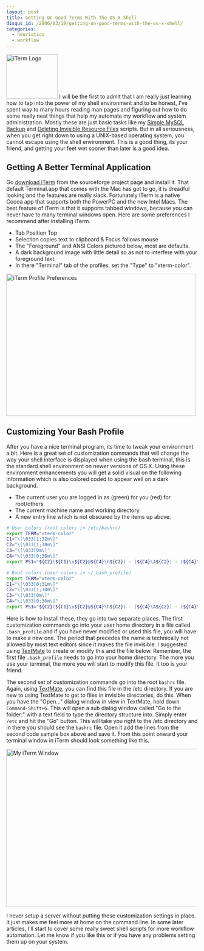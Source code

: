 ```yaml
--- 
layout: post
title: Getting On Good Terms With The OS X Shell
disqus_id: /2006/03/19/getting-on-good-terms-with-the-os-x-shell/
categories: 
  - heuristics
  - workflow
---
```


<p>
  <img src="/assets/iTerm.png" alt="iTerm Logo" width="135" height="116" class="floatl mr20" /> I will be the first to admit that I am really just learning how to tap into the power of my shell environment and to be honest, I've spent way to many hours  reading man pages and figuring out how to do some really neat things that help my automate my workflow and system administration. Mostly these are just basic tasks like my <a href="/2005/12/19/how-to-setup-a-simple-mysql-backup-script/">Simple MySQL Backup</a> and <a href="/2006/02/24/shell-script-to-delete-all-invisible-_-resource-files/">Deleting Invisible Resource Files</a> scripts. But in all seriousness, when you get right down to using a UNIX-based operating system, you cannot escape using the shell environment. This is a good thing, its your friend, and getting your feet wet sooner than later is a good idea.
</p>
		
<h2>Getting A Better Terminal Application</h2>
		
<p>
  Go <a href="http://iterm.sourceforge.net/index.shtml">download iTerm</a> from the sourceforge project page and install it. That default Terminal.app that comes with the Mac has got to go, it is dreadful looking and the features are really slack. Fortunately iTerm is a native Cocoa app that supports both the PowerPC and the new Intel Macs. The best feature of iTerm is that it supports tabbed windows, because you can never have to many terminal windows open. Here are some preferences I recommend after installing iTerm.
</p>

<ul>
  <li>Tab Position Top</li>
  <li>Selection copies text to clipboard &amp; Focus follows mouse  </li>
  <li>The &quot;Foreground&quot; and ANSI Colors pictured below, most are defaults.</li>
  <li>A dark background image with little detail so as not to interfere with your foreground text. </li>
  <li>In there &quot;Terminal&quot; tab of the profiles, set the &quot;Type&quot; to &quot;xterm-color&quot;. </li>
</ul>

<div class="center">
  <img src="/assets/iterm_prefs-all.png" alt="iTerm Profile Preferences" width="500" height="373" class="mt20" />
</div>



<h2>Customizing Your Bash Profile </h2>

<p>
  After you have a nice terminal program, its time to tweak your environment a bit. Here is a great set of customization commands that will change the way your shell interface is displayed when using the bash terminal, this is the standard shell environment on newer versions of OS X. Using these environment enhancements you will get a solid visual on the following information which is also colored coded to appear well on a dark background.
</p>

<ul>
  <li>The current user you are logged in as (green) for you (red) for root/others. </li>
  <li>The current machine name and working directory. </li>
  <li>A new entry line which is not obscured by the items up above.</li>
</ul>

```bash
# User colors (root colors in /etc/bashrc)
export TERM="xterm-color"
C1="\[\033[1;32m\]"
C2="\[\033[1;30m\]"
C3="\[\033[0m\]"
C4="\[\033[0;36m\]"
export PS1="${C2}(${C1}\u${C2}@${C4}\h${C2}) - (${C4}\A${C2}) - (${C4}\w${C2})\n${C2}-${C1}=>>${C3}"
```

```bash
# Root colors (user colors in ~/.bash_profile)
export TERM="xterm-color"
C1="\[\033[0;31m\]"
C2="\[\033[1;30m\]"
C3="\[\033[0m\]"
C4="\[\033[0;36m\]"
export PS1="${C2}(${C1}\u${C2}@${C4}\h${C2}) - (${C4}\A${C2}) - (${C4}\w${C2})\n${C2}-${C1}=>>${C3}"
```

<p>
  Here  is how to install these, they go into two separate places. The first customization commands go into your user home directory in a file called <code>.bash_profile</code> and if you have never modified or used this file, you will have to make a new one. The period that precedes the name is technically not allowed by most text editors since it makes the file invisible. I suggested using <a href="/2005/12/22/textmate-by-programmers-for-efficiency-experts/">TextMate</a> to create or modify this and the file below. Remember, the first file <code>.bash_profile</code> needs to go into your home directory. The more you use your terminal, the more you will start to modify this file. It too is your friend.
</p>

<p>
  The second set of customization commands go into the root <code>bashrc</code> file. Again, using <a href="/2005/12/22/textmate-by-programmers-for-efficiency-experts/">TextMate</a>, you can find this file in the /etc directory. If you are new to using TextMate to get to files in invisible directories, do this. When you have the &quot;Open...&quot; dialog window in view in TextMate, hold down <code>Command-Shift+G</code>. This will open a sub dialog window called &quot;Go to the folder:&quot; with a text field to type the directory structure into. Simply enter <code>/etc</code> and hit the &quot;Go&quot; button. This will take you right to the /etc directory and in there you should see the <code>bashrc</code> file. Open it add the lines from the second code sample box above and save it. From this point onward your terminal window in iTerm should look something like this.
</p>


<div class="center">
  <img src="/assets/my-iterm.gif" alt="My iTerm Window" width="523" height="415" class="shadow" />
</div>

<p>
  I never setup a server without putting these customization settings in place. It just makes me feel more at home on the command line. In some later articles, I'll start to cover some really sweet shell scripts for more workflow automation. Let me know if you like this or if you have any problems setting them up on your system.
</p>

